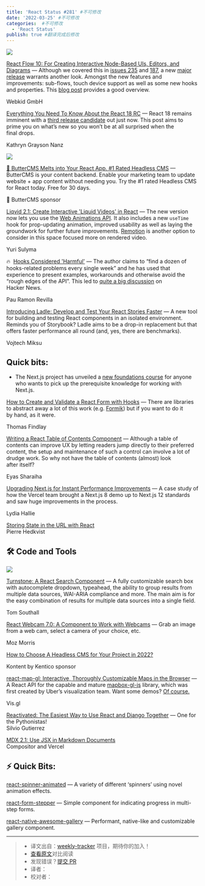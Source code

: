 ```yaml
---
title: 'React Status #281' #不可修改
date: '2022-03-25' #不可修改
categories:  #不可修改
  - 'React Status'
publish: true #翻译完成后修改
---
```


[![](https://res.cloudinary.com/cpress/image/upload/w_1280,e_sharpen:60/lnxbvkafp9jm51n4ixzd.jpg)](https://react.statuscode.com/link/121307/web)

<!--以上是预览信息，图片一张或限制百字左右，前者优先，全文请使用二级及以下标题-->
<!-- more -->

[React Flow 10: For Creating Interactive Node-Based UIs, Editors, and Diagrams](https://react.statuscode.com/link/121307/web "reactflow.dev") — Although we covered this in [issues 235](https://react.statuscode.com/link/121308/web) and [187](https://react.statuscode.com/link/121309/web), a new [major release](https://react.statuscode.com/link/121310/web) warrants another look. Amongst the new features and improvements: sub-flows, touch device support as well as some new hooks and properties. This [blog post](https://react.statuscode.com/link/121311/web) provides a good overview.

Webkid GmbH

[Everything You Need To Know About the React 18 RC](https://react.statuscode.com/link/121312/web "www.telerik.com") — React 18 remains imminent with a [third release candidate](https://react.statuscode.com/link/121313/web) out just now. This post aims to prime you on what’s new so you won’t be at all surprised when the final drops.

Kathryn Grayson Nanz

[![](https://copm.s3.amazonaws.com/d52404e9.png)](https://react.statuscode.com/link/121314/web)

[🧈 ButterCMS Melts into Your React App. #1 Rated Headless CMS](https://react.statuscode.com/link/121314/web "buttercms.com") — ButterCMS is your content backend. Enable your marketing team to update website + app content without needing you. Try the #1 rated Headless CMS for React today. Free for 30 days.

🧈 ButterCMS sponsor

[Liqvid 2.1: Create Interactive 'Liquid Videos' in React](https://react.statuscode.com/link/121341/web "liqvidjs.org") — The new version now lets you use the [Web Animations API](https://react.statuscode.com/link/121342/web). It also includes a new `useTime` hook for prop-updating animation, improved usability as well as laying the groundwork for further future improvements. [Remotion](https://react.statuscode.com/link/121343/web) is another option to consider in this space focused more on rendered video.

Yuri Sulyma

🔥  [Hooks Considered 'Harmful'](https://react.statuscode.com/link/121316/web "labs.factorialhr.com") — The author claims to “find a dozen of hooks-related problems every single week” and he has used that experience to present examples, workarounds and otherwise avoid the “rough edges of the API”. This led to [quite a big discussion](https://react.statuscode.com/link/121317/web) on Hacker News.

Pau Ramon Revilla

[Introducing Ladle: Develop and Test Your React Stories Faster](https://react.statuscode.com/link/121344/web "www.ladle.dev") — A new tool for building and testing React components in an isolated environment. Reminds you of Storybook? Ladle aims to be a drop-in replacement but that offers faster performance all round (and, yes, there are benchmarks).

Vojtech Miksu

## **Quick bits:**

*   The Next.js project has unveiled a [new foundations course](https://react.statuscode.com/link/121315/web) for anyone who wants to pick up the prerequisite knowledge for working with Next.js.

[How to Create and Validate a React Form with Hooks](https://react.statuscode.com/link/121322/web "www.telerik.com") — There are libraries to abstract away a lot of this work (e.g. [Formik](https://react.statuscode.com/link/121323/web)) but if you want to do it by hand, as it were.

Thomas Findlay

[Writing a React Table of Contents Component](https://react.statuscode.com/link/121325/web "blog.eyas.sh") — Although a table of contents can improve UX by letting readers jump directly to their preferred content, the setup and maintenance of such a control can involve a lot of drudge work. So why not have the table of contents (almost) look after itself?

Eyas Sharaiha

[Upgrading Next.js for Instant Performance Improvements](https://react.statuscode.com/link/121321/web "vercel.com") — A case study of how the Vercel team brought a Next.js 8 demo up to Next.js 12 standards and saw huge improvements in the process.

Lydia Hallie

[Storing State in the URL with React](https://react.statuscode.com/link/121327/web)  
Pierre Hedkvist

## 🛠 Code and Tools

[![](https://res.cloudinary.com/cpress/image/upload/w_1280,e_sharpen:60/y0s6sejeq6drq1yosjri.jpg)](https://react.statuscode.com/link/121329/web)

[Turnstone: A React Search Component](https://react.statuscode.com/link/121329/web "tomsouthall.com") — A fully customizable search box with autocomplete dropdown, typeahead, the ability to group results from multiple data sources, WAI-ARIA compliance and more. The main aim is for the easy combination of results for multiple data sources into a single field.

Tom Southall

[React Webcam 7.0: A Component to Work with Webcams](https://react.statuscode.com/link/121331/web "github.com") — Grab an image from a web cam, select a camera of your choice, etc.

Moz Morris

[How to Choose A Headless CMS for Your Project in 2022?](https://react.statuscode.com/link/121332/web "kontent.ai")

Kontent by Kentico sponsor

[react-map-gl: Interactive, Thoroughly Customizable Maps in the Browser](https://react.statuscode.com/link/121333/web "github.com") — A React API for the capable and mature [mapbox-gl-js](https://react.statuscode.com/link/121334/web) library, which was first created by Uber’s visualization team. Want some demos? [Of course.](https://react.statuscode.com/link/121335/web)

Vis.gl

[Reactivated: The Easiest Way to Use React and Django Together](https://react.statuscode.com/link/121336/web) — One for the Pythonistas!  
Silvio Gutierrez

[MDX 2.1: Use JSX in Markdown Documents](https://react.statuscode.com/link/121337/web)  
Compositor and Vercel

## ⚡️ Quick Bits:

[react-spinner-animated](https://react.statuscode.com/link/121338/web) — A variety of different ‘spinners’ using novel animation effects.

[react-form-stepper](https://react.statuscode.com/link/121339/web) — Simple component for indicating progress in multi-step forms.

[react-native-awesome-gallery](https://react.statuscode.com/link/121340/web) — Performant, native-like and customizable gallery component.

---
> * 译文出自：[weekly-tracker](https://github.com/FEDarling/weekly-tracker) 项目，期待你的加入！
> * [查看原文](https://react.statuscode.com/issues/281)对比阅读
> * 发现错误？[提交 PR](https://github.com/FEDarling/weekly-tracker/blob/main/weeklys/react_status/281)
> * 译者：
> * 校对者：

